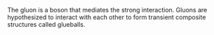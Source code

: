 The gluon is a boson that mediates the strong interaction. Gluons are hypothesized to interact with each other to form transient composite structures called glueballs.